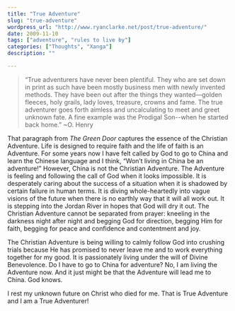 ```yaml
---
title: "True Adventure"
slug: "true-adventure"
wordpress_url: "http://www.ryanclarke.net/post/true-adventure/"
date: 2009-11-10
tags: ["adventure", "rules to live by"]
categories: ["Thoughts", "Xanga"]
description: ""

---
```


> “True adventurers have never been plentiful. They who are set down in print as such have been mostly business men with newly invented methods. They have been out after the things they wanted—golden fleeces, holy grails, lady loves, treasure, crowns and fame. The true adventurer goes forth aimless and uncalculating to meet and greet unknown fate. A fine example was the Prodigal Son--when he started back home.” ~O. Henry

That paragraph from _The Green Door_ captures the essence of the Christian Adventure. Life is designed to require faith and the life of faith is an Adventure. For some years now I have felt called by God to go to China and learn the Chinese language and I think, “Won’t living in China be an adventure!” However, China is not the Christian Adventure. The Adventure is feeling and following the call of God when it looks impossible. It is desperately caring about the success of a situation when it is shadowed by certain failure in human terms. It is diving whole-heartedly into vague visions of the future when there is no earthly way that it will all work out. It is stepping into the Jordan River in hopes that God will dry it out. The Christian Adventure cannot be separated from prayer: kneeling in the darkness night after night and begging God for direction, begging Him for faith, begging for peace and confidence and contentment and joy.

The Christian Adventure is being willing to calmly follow God into crushing trials because He has promised to never leave me and to work everything together for my good. It is passionately living under the will of Divine Benevolence. Do I have to go to China for adventure? No, I am living the Adventure now. And it just might be that the Adventure will lead me to China. God knows.

I rest my unknown future on Christ who died for me. That is True Adventure and I am a True Adventurer!
